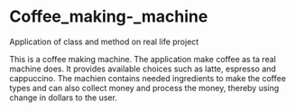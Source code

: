 # Coffee_making-_machine
Application of class and method on real life project

This is a coffee making machine. The application make coffee as ta real machine does. 
It provides available choices such as latte, espresso and cappuccino. 
The machien contains needed ingredients to make the coffee types and can also collect money and process the money, thereby using change in dollars to the user. 
